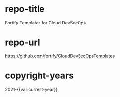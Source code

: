 # repo-title
Fortify Templates for Cloud DevSecOps 

# repo-url
https://github.com/fortify/CloudDevSecOpsTemplates

# copyright-years
2021-{{var:current-year}}